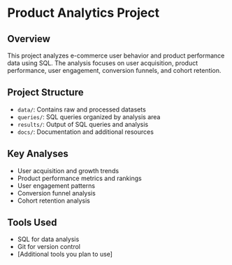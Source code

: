 
# Product Analytics Project

## Overview
This project analyzes e-commerce user behavior and product performance data using SQL. The analysis focuses on user acquisition, product performance, user engagement, conversion funnels, and cohort retention.

## Project Structure
- `data/`: Contains raw and processed datasets
- `queries/`: SQL queries organized by analysis area
- `results/`: Output of SQL queries and analysis
- `docs/`: Documentation and additional resources

## Key Analyses
- User acquisition and growth trends
- Product performance metrics and rankings
- User engagement patterns
- Conversion funnel analysis
- Cohort retention analysis

## Tools Used
- SQL for data analysis
- Git for version control
- [Additional tools you plan to use]
